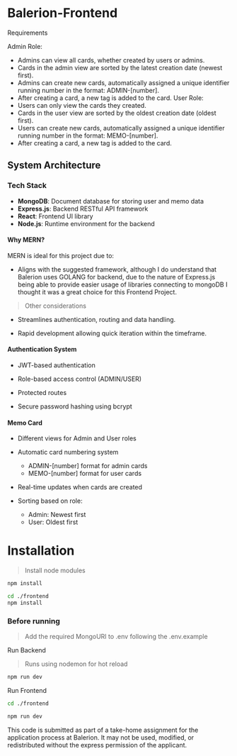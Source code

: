 # Balerion-Frontend

Requirements

Admin Role:
  - Admins can view all cards, whether created by users or admins.
  - Cards in the admin view are sorted by the latest creation date (newest first).
  - Admins can create new cards, automatically assigned a unique identifier running number in the format: ADMIN-[number].
  - After creating a card, a new tag is added to the card.
User Role:
  - Users can only view the cards they created.
  - Cards in the user view are sorted by the oldest creation date (oldest first).
  - Users can create new cards, automatically assigned a unique identifier running number in the format: MEMO-[number].
  - After creating a card, a new tag is added to the card.


## System Architecture

### Tech Stack
- **MongoDB**: Document database for storing user and memo data
- **Express.js**: Backend RESTful API framework
- **React**: Frontend UI library
- **Node.js**: Runtime environment for the backend

#### Why MERN?

MERN is ideal for this project due to:

- Aligns with the suggested framework, although I do understand that Balerion uses GOLANG for backend, due to the nature of Express.js being able to provide easier usage of libraries connecting to mongoDB I thought it was a great choice for this Frontend Project.

> Other considerations 

- Streamlines authentication, routing and data handling.

- Rapid development allowing quick iteration within the timeframe.

#### Authentication System

- JWT-based authentication

- Role-based access control (ADMIN/USER)

- Protected routes

- Secure password hashing using bcrypt

#### Memo Card 
- Different views for Admin and User roles

- Automatic card numbering system

  - ADMIN-[number] format for admin cards
  - MEMO-[number] format for user cards

- Real-time updates when cards are created

- Sorting based on role:

  - Admin: Newest first
  - User: Oldest first




# Installation 

> Install node modules

```bash
npm install
```

```bash
cd ./frontend
npm install
```

### Before running

> Add the required MongoURI to .env following the .env.example

Run Backend

> Runs using nodemon for hot reload

```bash
npm run dev
```

Run Frontend

```bash
cd ./frontend

npm run dev
```

This code is submitted as part of a take-home assignment for the application process at Balerion. It may not be used, modified, or redistributed without the express permission of the applicant.
